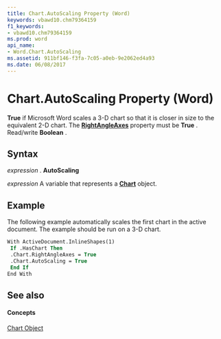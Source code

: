 ```yaml
---
title: Chart.AutoScaling Property (Word)
keywords: vbawd10.chm79364159
f1_keywords:
- vbawd10.chm79364159
ms.prod: word
api_name:
- Word.Chart.AutoScaling
ms.assetid: 911bf146-f3fa-7c05-a0eb-9e2062ed4a93
ms.date: 06/08/2017
---
```



# Chart.AutoScaling Property (Word)

 **True** if Microsoft Word scales a 3-D chart so that it is closer in size to the equivalent 2-D chart. The **[RightAngleAxes](chart-rightangleaxes-property-word.md)** property must be **True** . Read/write **Boolean** .


## Syntax

 _expression_ . **AutoScaling**

 _expression_ A variable that represents a **[Chart](chart-object-word.md)** object.


## Example

The following example automatically scales the first chart in the active document. The example should be run on a 3-D chart.


```vb
With ActiveDocument.InlineShapes(1) 
 If .HasChart Then 
 .Chart.RightAngleAxes = True 
 .Chart.AutoScaling = True 
 End If 
End With
```


## See also


#### Concepts


[Chart Object](chart-object-word.md)

